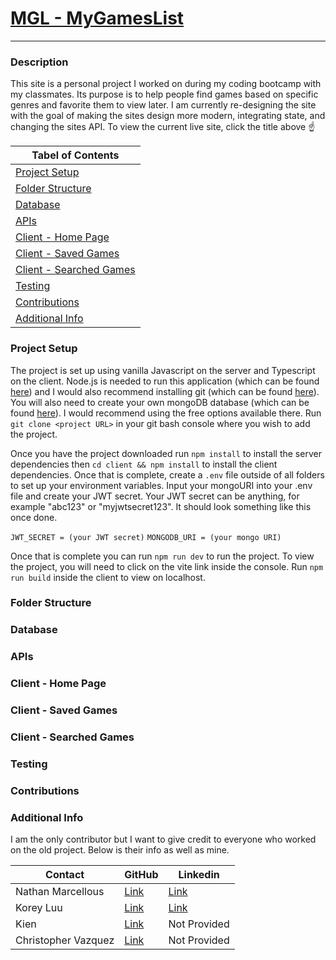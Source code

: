 # [MGL - MyGamesList](https://mgl-mern.herokuapp.com/)

---

### Description

This site is a personal project I worked on during my coding bootcamp with my classmates. Its purpose is to help people find games based on specific genres and favorite them to view later.
I am currently re-designing the site with the goal of making the sites design more modern, integrating state, and changing the sites API.
To view the current live site, click the title above :point_up:

| **Tabel of Contents**                               |
| --------------------------------------------------- |
| [Project Setup](#project-setup)                     |
| [Folder Structure](#folder-structure)               |
| [Database](#database)                               |
| [APIs](#apis)                                       |
| [Client - Home Page](#client---home-page)           |
| [Client - Saved Games](#client---saved-games)       |
| [Client - Searched Games](#client---searched-games) |
| [Testing](#testing)                                 |
| [Contributions](#contributions)                     |
| [Additional Info](#additional-info)                 |

<a name="project-setup"></a>

### Project Setup

The project is set up using vanilla Javascript on the server and Typescript on the client.
Node.js is needed to run this application (which can be found [here](https://nodejs.org/en/)) and I would also recommend installing git (which can be found [here](https://git-scm.com/downloads)).
You will also need to create your own mongoDB database (which can be found [here](https://www.mongodb.com/)). I would recommend using the free options available there.
Run `git clone <project URL>` in your git bash console where you wish to add the project.

Once you have the project downloaded run `npm install` to install the server dependencies then `cd client && npm install` to install the client dependencies. Once that is complete, create a `.env` file outside of all folders to set up your environment variables. Input your mongoURI into your .env file and create your JWT secret. Your JWT secret can be anything, for example "abc123" or "myjwtsecret123". It should look something like this once done.

`JWT_SECRET = (your JWT secret)`
`MONGODB_URI = (your mongo URI)`

Once that is complete you can run `npm run dev` to run the project. To view the project, you will need to click on the vite link inside the console. Run `npm run build` inside the client to view on localhost.

<a name="Folder Structure"></a>

### Folder Structure

<a name="Database"></a>

### Database

<a name="APIs"></a>

### APIs

<a name="Client - Home Page"></a>

### Client - Home Page

<a name="Client - Saved Games"></a>

### Client - Saved Games

<a name="Client - Searched Games"></a>

### Client - Searched Games

<a name="Testing"></a>

### Testing

<a name="Contributions"></a>

### Contributions

<a name="Additional Info"></a>

### Additional Info

I am the only contributor but I want to give credit to everyone who worked on the old project. Below is their info as well as mine. 

| Contact             | GitHub                                   | Linkedin                                                  |
| ------------------- | ---------------------------------------- | --------------------------------------------------------- |
| Nathan Marcellous   | [Link](https://github.com/TabuHana)      | [Link](https://www.linkedin.com/in/nathaniel-marcellous/) |
| Korey Luu           | [Link](https://github.com/Ahrionic)      | [Link](https://www.linkedin.com/in/korey-luu-b21640230/)  |
| Kien                | [Link](https://github.com/NGGKI)         | Not Provided                                              |
| Christopher Vazquez | [Link](https://github.com/ChrisVazquez6) | Not Provided                                              |
